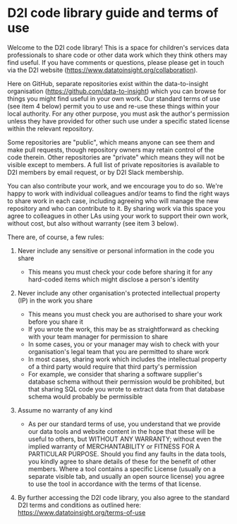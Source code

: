 # D2I code library guide and terms of use

Welcome to the D2I code library! This is a space for children's services data professionals to share code or other data work which they think others may find useful. If you have comments or questions, please please get in touch via the D2I website (https://www.datatoinsight.org/collaboration).

Here on GitHub, separate repositories exist within the data-to-insight organisation (https://github.com/data-to-insight) which you can browse for things you might find useful in your own work. Our standard terms of use (see item 4 below) permit you to use and re-use these things within your local authority. For any other purpose, you must ask the author's permission unless they have provided for other such use under a specific stated license within the relevant repository.

Some repositories are "public", which means anyone can see them and make pull requests, though repository owners may retain control of the code therein. Other repositories are "private" which means they will not be visible except to members. A full list of private repositories is available to D2I members by email request, or by D2I Slack membership.

You can also contribute your work, and we encourage you to do so. We're happy to work with individual colleagues and/or teams to find the right ways to share work in each case, including agreeing who will manage the new repository and who can contribute to it. By sharing work via this space you agree to colleagues in other LAs using your work to support their own work, without cost, but also without warranty (see item 3 below).

There are, of course, a few rules:

1. Never include any sensitive or personal information in the code you share
      - This means you must check your code before sharing it for any hard-coded items which might disclose a person's identity

2. Never include any other organisation's protected intellectual property (IP) in the work you share
      - This means you must check you are authorised to share your work before you share it
      - If you wrote the work, this may be as straightforward as checking with your team manager for permission to share
      - In some cases, you or your manager may wish to check with your organisation's legal team that you are permitted to share work
      - In most cases, sharing work which includes the intellectual property of a third party would require that third party's permission
      - For example, we consider that sharing a software supplier's database schema without their permission would be prohibited, but that sharing SQL code you wrote to extract data from that database schema would probably be permissible

3. Assume no warranty of any kind
      - As per our standard terms of use, you understand that we provide our data tools and website content in the hope that these will be useful to others, but WITHOUT ANY WARRANTY; without even the implied warranty of MERCHANTABILITY or FITNESS FOR A PARTICULAR PURPOSE. Should you find any faults in the data tools, you kindly agree to share details of these for the benefit of other members. Where a tool contains a specific License (usually on a separate visible tab, and usually an open source license) you agree to use the tool in accordance with the terms of that license.

4. By further accessing the D2I code library, you also agree to the standard D2I terms and conditions as outlined here: https://www.datatoinsight.org/terms-of-use

